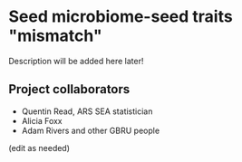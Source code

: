 # Seed microbiome-seed traits "mismatch"

Description will be added here later!

## Project collaborators

- Quentin Read, ARS SEA statistician
- Alicia Foxx
- Adam Rivers and other GBRU people

(edit as needed)